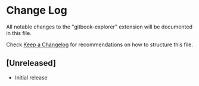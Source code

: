 # Change Log

All notable changes to the "gitbook-explorer" extension will be documented in this file.

Check [Keep a Changelog](http://keepachangelog.com/) for recommendations on how to structure this file.

## [Unreleased]

- Initial release